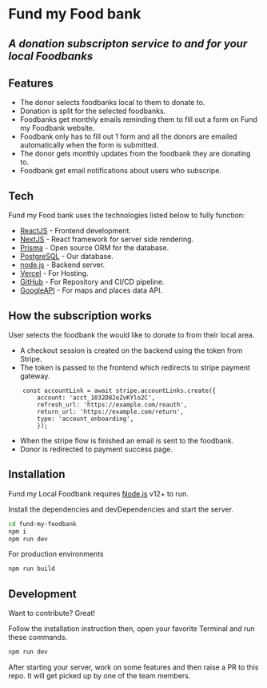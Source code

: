 # Fund my Food bank

## _A donation subscripton service to and for your local Foodbanks_

## Features

-   The donor selects foodbanks local to them to donate to.
-   Donation is split for the selected foodbanks.
-   Foodbanks get monthly emails reminding them to fill out a form on Fund my Foodbank website.
-   Foodbank only has to fill out 1 form and all the donors are emailed automatically when the form is submitted.
-   The donor gets monthly updates from the foodbank they are donating to.
-   Foodbank get email notifications about users who subscripe.

## Tech

Fund my Food bank uses the technologies listed below to fully function:

-   [ReactJS] - Frontend development.
-   [NextJS] - React framework for server side rendering.
-   [Prisma] - Open source ORM for the database.
-   [PostgreSQL] - Our database.
-   [node.js] - Backend server.
-   [Vercel] - For Hosting.
-   [GitHub] - For Repository and CI/CD pipeline.
-   [GoogleAPI] - For maps and places data API.

## How the subscription works

User selects the foodbank the would like to donate to from their local area.

-   A checkout session is created on the backend using the token from Stripe.
-   The token is passed to the frontend which redirects to stripe payment gateway.

```
    const accountLink = await stripe.accountLinks.create({
        account: 'acct_1032D82eZvKYlo2C',
        refresh_url: 'https://example.com/reauth',
        return_url: 'https://example.com/return',
        type: 'account_onboarding',
        });
```

-   When the stripe flow is finished an email is sent to the foodbank.
-   Donor is redirected to payment success page.

## Installation

Fund my Local Foodbank requires [Node.js](https://nodejs.org/) v12+ to run.

Install the dependencies and devDependencies and start the server.

```sh
cd fund-my-foodbank
npm i
npm run dev
```

For production environments

```sh
npm run build
```

## Development

Want to contribute? Great!

Follow the installation instruction then,
open your favorite Terminal and run these commands.

```sh
npm run dev
```

After starting your server, work on some features and then raise a PR to this repo. It will get picked up by one of the team members.

[//]: # "These are reference links used in the body of this note and get stripped out when the markdown processor does its job. There is no need to format nicely because it shouldn't be seen. Thanks SO - http://stackoverflow.com/questions/4823468/store-comments-in-markdown-syntax"
[nextjs]: https://nextjs.org
[typescript]: https://www.typescriptlang.org
[googleapi]: https://developers.google.com/apis-explorer
[node.js]: http://nodejs.org
[reactjs]: https://reactjs.org
[vercel]: https://vercel.com/dashboard
[github]: https://github.com
[prisma]: https://www.prisma.io
[postgresql]: https://www.postgresql.org

##
